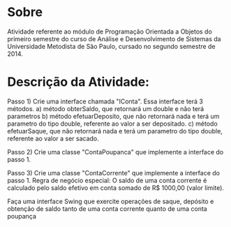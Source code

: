 # Sobre

Atividade referente ao módulo de Programação Orientada a Objetos do primeiro semestre do curso de Análise e Desenvolvimento de Sistemas da Universidade Metodista de São Paulo, cursado no segundo semestre de 2014.

# Descrição da Atividade:
Passo 1)
Crie uma interface chamada "IConta".
Essa interface terá 3 métodos.
a) método obterSaldo, que retornará um double e não terá parametros
b) método efetuarDeposito, que não retornará nada e terá um parametro do tipo double, referente ao valor a ser depositado.
c) método efetuarSaque, que não retornará nada e terá um parametro do tipo double, referente ao valor a ser sacado.

Passo 2)
Crie uma classe "ContaPoupanca" que implemente a interface do passo 1.

Passo 3)
Crie uma classe "ContaCorrente" que implemente a interface do passo 1.
Regra de negócio especial: O saldo de uma conta corrente é calculado pelo saldo efetivo em conta somado de R$ 1000,00 (valor limite).

Faça uma interface Swing que exercite operações de saque, depósito e obtenção de saldo tanto de uma conta corrente quanto de uma conta poupança

